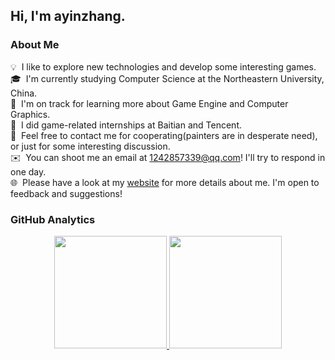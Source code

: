 <h2>Hi, I'm ayinzhang.</h2>

### About Me

💡 &nbsp;I like to explore new technologies and develop some interesting games.\
🎓 &nbsp;I'm currently studying Computer Science at the Northeastern University, China.\
🌱 &nbsp;I'm on track for learning more about Game Engine and Computer Graphics.\
💼 &nbsp;I did game-related internships at Baitian and Tencent.\
💬 &nbsp;Feel free to contact me for cooperating(painters are in desperate need), or just for some interesting discussion.\
✉️ &nbsp;You can shoot me an email at 1242857339@qq.com! I'll try to respond in one day.\
🌐 &nbsp;Please have a look at my [website](https://ayinzhang.github.io/) for more details about me. I'm open to feedback and suggestions!

### GitHub Analytics

<p align="center">
<a href="https://github.com/ayinzhang">
<img height="180em" src="https://github-readme-stats-eight-theta.vercel.app/api?username=ayinzhang&show_icons=true&theme=algolia&include_all_commits=true&count_private=true"/>
  <img height="180em" src="https://github-readme-stats-eight-theta.vercel.app/api/top-langs/?username=ayinzhang&layout=compact&langs_count=8&theme=algolia"/>
</a>
</p>
